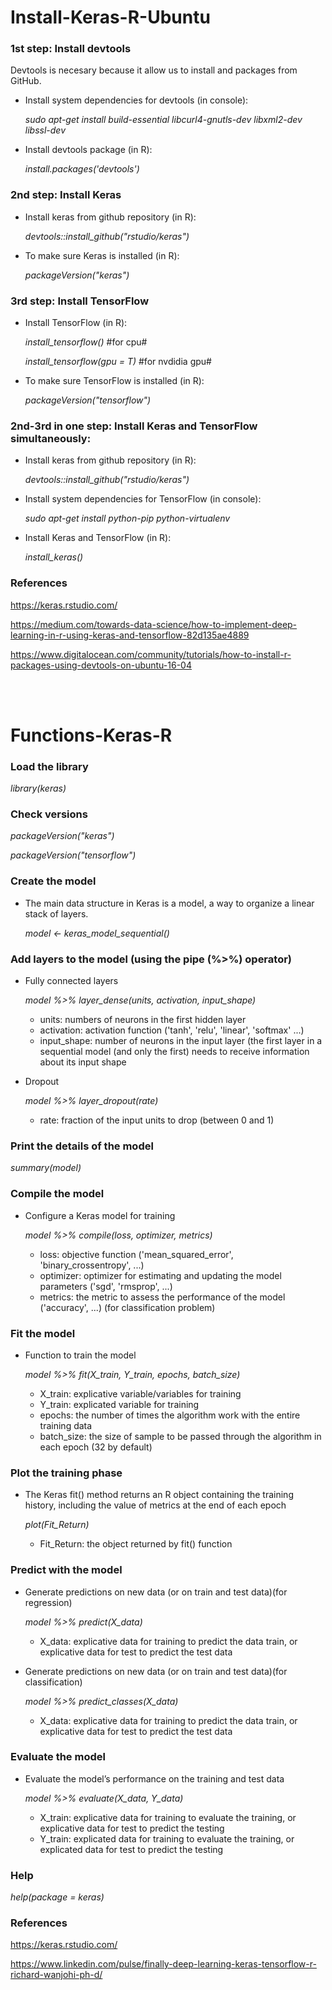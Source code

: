 # Install-Keras-R-Ubuntu

### 1st step: Install devtools

Devtools is necesary because it allow us to install and packages from GitHub.

- Install system dependencies for devtools (in console): 

  _sudo apt-get install build-essential libcurl4-gnutls-dev libxml2-dev libssl-dev_
  
- Install devtools package (in R): 

  _install.packages('devtools')_
  
### 2nd step: Install Keras

- Install keras from github repository (in R):

  _devtools::install_github("rstudio/keras")_
  
- To make sure Keras is installed (in R):

  _packageVersion("keras")_
  
### 3rd step: Install TensorFlow

- Install TensorFlow (in R):

  _install_tensorflow()_ #for cpu#
  
  _install_tensorflow(gpu = T)_ #for nvdidia gpu#
  
- To make sure TensorFlow is installed (in R):

  _packageVersion("tensorflow")_

### 2nd-3rd in one step: Install Keras and TensorFlow simultaneously:

- Install keras from github repository (in R):

  _devtools::install_github("rstudio/keras")_

- Install system dependencies for TensorFlow (in console):

  _sudo apt-get install python-pip python-virtualenv_
  
- Install Keras and TensorFlow (in R):

  _install_keras()_

### References

https://keras.rstudio.com/

https://medium.com/towards-data-science/how-to-implement-deep-learning-in-r-using-keras-and-tensorflow-82d135ae4889

https://www.digitalocean.com/community/tutorials/how-to-install-r-packages-using-devtools-on-ubuntu-16-04

<br>
<br>

# Functions-Keras-R

### Load the library

  _library(keras)_

### Check versions

  _packageVersion("keras")_

  _packageVersion("tensorflow")_

### Create the model

  - The main data structure in Keras is a model, a way to organize a linear stack of layers.
  
    _model <- keras_model_sequential()_

### Add layers to the model (using the pipe (%>%) operator)

  - Fully connected layers
  
    _model %>% layer_dense(units, activation, input_shape)_
    
      - units: numbers of neurons in the first hidden layer
      - activation: activation function ('tanh', 'relu', 'linear', 'softmax' ...)
      - input_shape: number of neurons in the input layer (the first layer in a sequential model (and only the first) needs to receive information about its input shape

  - Dropout
  
    _model %>% layer_dropout(rate)_
    
      - rate: fraction of the input units to drop (between 0 and 1)

### Print the details of the model

   _summary(model)_

### Compile the model

  - Configure a Keras model for training

    _model %>% compile(loss, optimizer, metrics)_

     - loss: objective function ('mean_squared_error', 'binary_crossentropy', ...)
     - optimizer: optimizer for estimating and updating the model parameters ('sgd', 'rmsprop', ...)
     - metrics: the metric to assess the performance of the model ('accuracy', ...) (for classification problem)

### Fit the model

  - Function to train the model
  
    _model %>% fit(X_train, Y_train, epochs, batch_size)_

    - X_train: explicative variable/variables for training 
    - Y_train: explicated variable for training 
    - epochs: the number of times the algorithm work with the entire training data
    - batch_size: the size of sample to be passed through the algorithm in each epoch (32 by default)

### Plot the training phase

  - The Keras fit() method returns an R object containing the training history, including the value of metrics at the end of each epoch
  
    _plot(Fit_Return)_
    
      - Fit_Return: the object returned by fit() function

### Predict with the model

  - Generate predictions on new data (or on train and test data)(for regression)

    _model %>% predict(X_data)_

      - X_data: explicative data for training to predict the data train, or explicative data for test to predict the test data

  - Generate predictions on new data (or on train and test data)(for classification)

    _model %>% predict_classes(X_data)_

      - X_data: explicative data for training to predict the data train, or explicative data for test to predict the test data
      
### Evaluate the model

  - Evaluate the model’s performance on the training and test data
  
    _model %>% evaluate(X_data, Y_data)_

    - X_train: explicative data for training to evaluate the training, or explicative data for test to predict the testing
    - Y_train: explicated data for training to evaluate the training, or explicated data for test to predict the testing
  
### Help

  _help(package = keras)_
  
  
### References

https://keras.rstudio.com/

https://www.linkedin.com/pulse/finally-deep-learning-keras-tensorflow-r-richard-wanjohi-ph-d/
